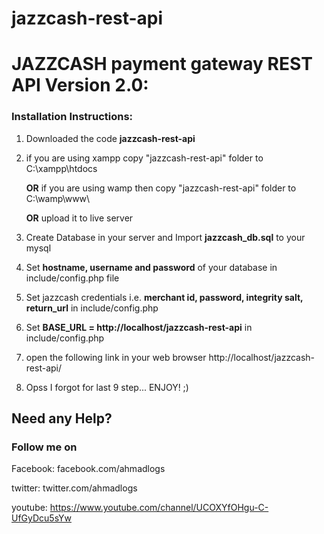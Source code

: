 # jazzcash-rest-api

# JAZZCASH payment gateway REST API Version 2.0:



### Installation Instructions:

1. Downloaded the code **jazzcash-rest-api**

2. if you are using xampp copy "jazzcash-rest-api" folder to C:\xampp\htdocs

   **OR** if you are using wamp then  copy "jazzcash-rest-api" folder to C:\wamp\www\
   
   **OR** upload it to live server
   
3. Create Database in your server and Import **jazzcash_db.sql** to your mysql

4. Set **hostname, username and password** of your database in include/config.php file

5. Set jazzcash credentials i.e. **merchant id, password, integrity salt, return_url** in include/config.php

6. Set **BASE_URL = http://localhost/jazzcash-rest-api** in include/config.php

7. open the following link in your web browser http://localhost/jazzcash-rest-api/

8. Opss I forgot for last 9 step... ENJOY! ;)




## Need any Help?

### Follow me on

Facebook: facebook.com/ahmadlogs 

twitter: twitter.com/ahmadlogs

youtube: https://www.youtube.com/channel/UCOXYfOHgu-C-UfGyDcu5sYw
